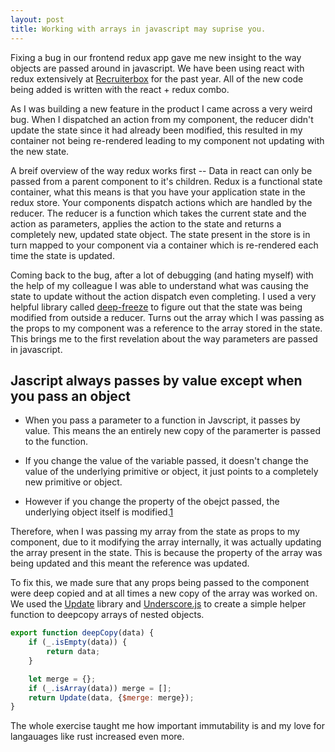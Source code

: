 ```yaml
---
layout: post
title: Working with arrays in javascript may suprise you.
---
```


Fixing a bug in our frontend redux app gave me new insight to the way objects
are passed around in javascript. We have been using react with redux extensively at
[Recruiterbox](https://recruiterbox.com) for the past year. All of the new code
being added is written with the react + redux combo.

As I was building a new feature in the product I came across a very weird bug.
When I dispatched an action from my component, the reducer didn't update the
state since it had already been modified, this resulted in my container not
being re-rendered leading to my component not updating with the new state.

A breif overview of the way redux works first -- Data in react can only be
passed from a parent component to it's children. Redux is a functional state
container, what this means is that you have your application state in the redux
store. Your components dispatch actions which are handled by the reducer. The
reducer is a function which takes the current state and the action as
parameters, applies the action to the state and returns a completely new,
updated state object. The state present in the store is in turn mapped to your
component via a container which is re-rendered each time the state is
updated.

Coming back to the bug, after a lot of debugging (and hating myself) with the
help of my colleague I was able to understand what was causing the state to
update without the action dispatch even completing. I used a very helpful
library called [deep-freeze](https://preview.npmjs.com/package/deep-freeze) to
figure out that the state was being modified from outside a reducer. Turns out
the array which I was passing as the props to my component was a reference to
the array stored in the state. This brings me to the first revelation about the
way parameters are passed in javascript.

## Jascript always passes by value except when you pass an object

* When you pass a parameter to a function in Javscript, it passes by value.
  This means the an entirely new copy of the paramerter is passed to the
  function.

* If you change the value of the variable passed, it doesn't change the value of
  the underlying primitive or object, it just points to a completely new
  primitive or object.

* However if you change the property of the obejct passed, the underlying
  object itself is modified.[1]

Therefore, when I was passing my array from the state as props to my component,
due to it modifying the array internally, it was actually updating the array
present in the state. This is because the property of the array was being
updated and this meant the reference was updated.

To fix this, we made sure that any props being passed to the component were
deep copied and at all times a new copy of the array was worked on. We used the
[Update](https://www.npmjs.com/package/react-addons-update) library and
[Underscore.js](http://underscorejs.org) to create a simple helper function to
deepcopy arrays of nested objects.

```javascript
export function deepCopy(data) {
    if (_.isEmpty(data)) {
        return data;
    }

    let merge = {};
    if (_.isArray(data)) merge = [];
    return Update(data, {$merge: merge});
}
```


The whole exercise taught me how important immutability is and my love for
langauages like rust increased even more.

[1]: http://stackoverflow.com/questions/6605640/javascript-by-reference-vs-by-value
